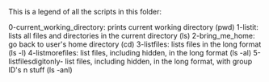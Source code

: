 This is a legend of all the scripts in this folder: 

0-current_working_directory: prints current working directory (pwd)
1-listit: lists all files and directories in the current directory (ls)
2-bring_me_home: go back to user's home directory (cd)
3-listfiles: lists files in the long format (ls -l)
4-listmorefiles: list files, including hidden, in the long format (ls -al)
5-listfilesdigitonly- list files, including hidden, in the long format, with group ID's n stuff (ls -anl)
